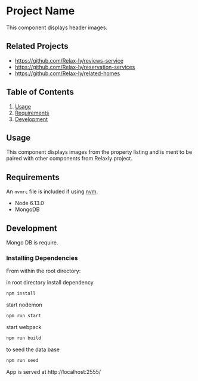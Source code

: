 # Project Name

This component displays header images.

## Related Projects

  - https://github.com/Relax-ly/reviews-service
  - https://github.com/Relax-ly/reservation-services
  - https://github.com/Relax-ly/related-homes


## Table of Contents

1. [Usage](#Usage)
1. [Requirements](#requirements)
1. [Development](#development)

## Usage

This component displays images from the property listing and is ment to be paired with other components from Relaxly project.

## Requirements

An `nvmrc` file is included if using [nvm](https://github.com/creationix/nvm).

- Node 6.13.0
- MongoDB

## Development

Mongo DB is require.

### Installing Dependencies

From within the root directory:

in root directory install dependency

```sh
npm install
```

start nodemon

```sh
npm run start
```

start webpack

```sh
npm run build
```

to seed the data base

```sh
npm run seed
```
App is served at http://localhost:2555/

